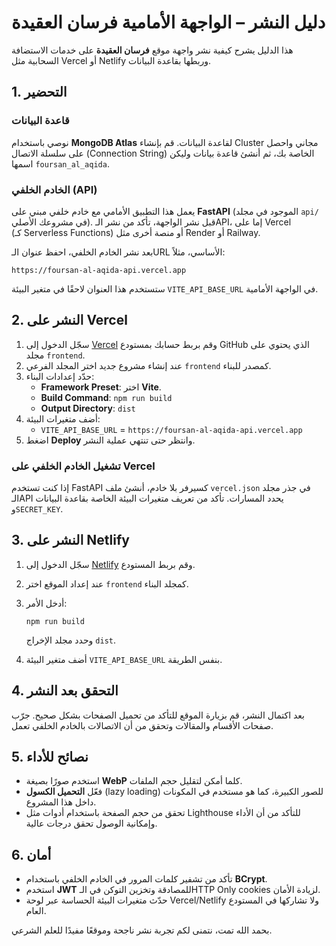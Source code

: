 # دليل النشر – الواجهة الأمامية فرسان العقيدة

هذا الدليل يشرح كيفية نشر واجهة موقع **فرسان العقيدة** على خدمات الاستضافة السحابية مثل Vercel أو Netlify وربطها بقاعدة البيانات.

## 1. التحضير

### قاعدة البيانات

نوصي باستخدام **MongoDB Atlas** لقاعدة البيانات. قم بإنشاء Cluster مجاني واحصل على سلسلة الاتصال (Connection String) الخاصة بك، ثم أنشئ قاعدة بيانات وليكن اسمها `foursan_al_aqida`.

### الخادم الخلفي (API)

يعمل هذا التطبيق الأمامي مع خادم خلفي مبني على **FastAPI** (الموجود في مجلد `api/` في مشروعك الأصلي). قبل نشر الواجهة، تأكد من نشر الـAPI، إما على Vercel (كـ Serverless Functions) أو منصة أخرى مثل Render أو Railway.

بعد نشر الخادم الخلفي، احفظ عنوان الـURL الأساسي، مثلاً:

```text
https://foursan-al-aqida-api.vercel.app
```

ستستخدم هذا العنوان لاحقًا في متغير البيئة `VITE_API_BASE_URL` في الواجهة الأمامية.

## 2. النشر على Vercel

1. سجّل الدخول إلى [Vercel](https://vercel.com) وقم بربط حسابك بمستودع GitHub الذي يحتوي على مجلد `frontend`.
2. عند إنشاء مشروع جديد اختر المجلد الفرعي `frontend` كمصدر للبناء.
3. حدّد إعدادات البناء:
   - **Framework Preset**: اختر **Vite**.
   - **Build Command**: `npm run build`
   - **Output Directory**: `dist`
4. أضف متغيرات البيئة:
   - `VITE_API_BASE_URL` = `https://foursan-al-aqida-api.vercel.app`
5. اضغط **Deploy** وانتظر حتى تنتهي عملية النشر.

### تشغيل الخادم الخلفي على Vercel

إذا كنت تستخدم FastAPI كسيرفر بلا خادم، أنشئ ملف `vercel.json` في جذر مجلد الـAPI يحدد المسارات. تأكد من تعريف متغيرات البيئة الخاصة بقاعدة البيانات و`SECRET_KEY`.

## 3. النشر على Netlify

1. سجّل الدخول إلى [Netlify](https://netlify.com) وقم بربط المستودع.
2. عند إعداد الموقع اختر `frontend` كمجلد البناء.
3. أدخل الأمر:

   ```text
   npm run build
   ```

   وحدد مجلد الإخراج `dist`.
4. أضف متغير البيئة `VITE_API_BASE_URL` بنفس الطريقة.

## 4. التحقق بعد النشر

بعد اكتمال النشر، قم بزيارة الموقع للتأكد من تحميل الصفحات بشكل صحيح. جرّب صفحات الأقسام والمقالات وتحقق من أن الاتصالات بالخادم الخلفي تعمل.

## 5. نصائح للأداء

- استخدم صورًا بصيغة **WebP** كلما أمكن لتقليل حجم الملفات.
- فعّل **التحميل الكسول** (lazy loading) للصور الكبيرة، كما هو مستخدم في المكونات داخل هذا المشروع.
- تحقق من حجم الصفحة باستخدام أدوات مثل Lighthouse للتأكد من أن الأداء وإمكانية الوصول تحقق درجات عالية.

## 6. أمان

- تأكد من تشفير كلمات المرور في الخادم الخلفي باستخدام **BCrypt**.
- استخدم **JWT** للمصادقة وتخزين التوكن في الـHTTP Only cookies لزيادة الأمان.
- حدّث متغيرات البيئة الحساسة عبر لوحة Vercel/Netlify ولا تشاركها في المستودع العام.

بحمد الله تمت، نتمنى لكم تجربة نشر ناجحة وموقعًا مفيدًا للعلم الشرعي.